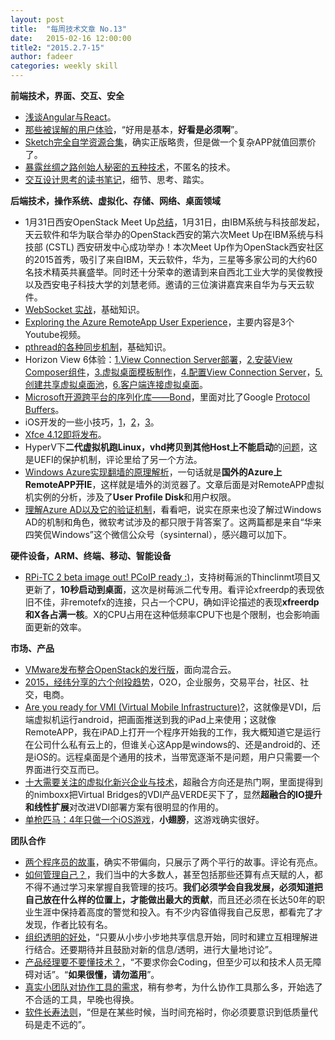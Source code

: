 ```yaml
---
layout: post
title:  "每周技术文章 No.13"
date:   2015-02-16 12:00:00
title2: "2015.2.7-15"
author: fadeer
categories: weekly skill
---
```

**前端技术，界面、交互、安全**

* [浅谈Angular与React](http://jimliu.net/2015/02/05/angular-vs-react-in-shallow/)。
* [那些被误解的用户体验](http://www.woshipm.com/pmd/137708.html)，“好用是基本，**好看是必须啊**”。
* [Sketch完全自学资源合集](http://www.jianshu.com/p/41539444261c)，确实正版略贵，但是做一个复杂APP就值回票价了。
* [暴露丝绸之路创始人秘密的五种技术](http://www.solidot.org/story?sid=43042)，不匿名的技术。
* [交互设计思考的读书笔记](http://zhuanlan.zhihu.com/youwenwen/19949278)，细节、思考、踏实。

**后端技术，操作系统、虚拟化、存储、网络、桌面领域**

* 1月31日西安OpenStack Meet Up[总结](http://www.openstack.cn/p3192.html)，1月31日，由IBM系统与科技部发起，天云软件和华为联合举办的OpenStack西安的第六次Meet Up在IBM系统与科技部 (CSTL) 西安研发中心成功举办！本次Meet Up作为OpenStack西安社区的2015首秀，吸引了来自IBM，天云软件，华为，三星等多家公司的大约60名技术精英共襄盛举。同时还十分荣幸的邀请到来自西北工业大学的吴俊教授以及西安电子科技大学的刘慧老师。邀请的三位演讲嘉宾来自华为与天云软件。
* [WebSocket 实战](http://www.ibm.com/developerworks/cn/java/j-lo-WebSocket/index.html?ca=drs-)，基础知识。
* [Exploring the Azure RemoteApp User Experience](http://blogs.msdn.com/b/rds/archive/2015/02/02/exploring-the-azure-remoteapp-user-experience.aspx)，主要内容是3个Youtube视频。
* [pthread的各种同步机制](http://casatwy.com/pthreadde-ge-chong-tong-bu-ji-zhi.html)，基础知识。
* Horizon View 6体验：[1.View Connection Server部署](http://rdsrv.blog.51cto.com/2996778/1613687)，[2.安装View Composer组件](http://rdsrv.blog.51cto.com/2996778/1613693)，[3.虚拟桌面模板制作](http://rdsrv.blog.51cto.com/2996778/1613697)，[4.配置View Connection Server](http://rdsrv.blog.51cto.com/2996778/1613700)，[5.创建共享虚拟桌面池](http://rdsrv.blog.51cto.com/2996778/1613708)，[6.客户端连接虚拟桌面](http://rdsrv.blog.51cto.com/2996778/1613709)。
* [Microsoft开源跨平台的序列化库——Bond](http://www.infoq.com/cn/news/2015/02/MicrosoftBond)，里面对比了Google [Protocol Buffers](https://developers.google.com/protocol-buffers/docs/overview)。
* iOS开发的一些小技巧，[1](http://www.jianshu.com/p/50b63a221f09)，[2](http://www.jianshu.com/p/08f194e9904c)，[3](http://www.jianshu.com/p/f547eb0368c4)。
* [Xfce 4.12即将发布](http://www.solidot.org/story?sid=43000)。
* HyperV下**二代虚拟机跑Linux，vhd拷贝到其他Host上不能启动**的[问题](http://blogs.msdn.com/b/virtual_pc_guy/archive/2015/02/11/copying-the-vhd-of-a-generation-2-linux-vm-and-not-booting-afterwards.aspx)，这是UEFI的保护机制，评论里给了另一个方法。
* [Windows Azure实现翻墙的原理解析](http://mp.weixin.qq.com/s?__biz=MzA3NTM1MzE4Nw==&mid=202736755&idx=1&sn=f63602f96eb2dec3e6ff26bc0d03a4b0)，一句话就是**国外的Azure上RemoteAPP开IE**，这样就是墙外的浏览器了。文章后面是对RemoteAPP虚拟机实例的分析，涉及了**User Profile Disk**和用户权限。
* [理解Azure AD以及它的验证机制](http://mp.weixin.qq.com/s?__biz=MzA3NTM1MzE4Nw==&mid=202743842&idx=1&sn=8fa4610b31583392dc356605592bc6fa#rd)，看看吧，说实在原来也没了解过Windows AD的机制和角色，微软考试涉及的都只限于背答案了。这两篇都是来自“华来四笑侃Windows”这个微信公众号（sysinternal），感兴趣可以加下。

**硬件设备，ARM、终端、移动、智能设备**

* [RPi-TC 2 beta image out! PCoIP ready :)](http://rpitc.blogspot.jp/2015/02/rpi-tc-2-beta-image-out-pcoip-ready.html)，支持树莓派的Thinclinmt项目又更新了，**10秒启动到桌面**，这次是树莓派二代专用。看评论xfreerdp的表现依旧不佳，非remotefx的连接，只占一个CPU，确如评论描述的表现**xfreerdp和X各占满一核**。X的CPU占用在这种低频率CPU下也是个限制，也会影响画面更新的效率。

**市场、产品**

* [VMware发布整合OpenStack的发行版](https://www.mirantis.com/openstack-portal/external-news/onecloud-rule-vmware-releases-openstack-distro-goes-hybrid)，面向混合云。
* [2015，经纬分享的六个创投趋势](http://www.woshipm.com/it/137609.html)，O2O，企业服务，交易平台，社区、社交，电商。
* [Are you ready for VMI (Virtual Mobile Infrastructure)?](http://www.brianmadden.com/blogs/brianmadden/archive/2015/02/11/are-you-ready-for-vmi-virtual-mobile-infrastructure-it-s-like-vdi-but-for-remoting-mobile-oses.aspx)，这就像是VDI，后端虚拟机运行android，把画面推送到我的iPad上来使用；这就像RemoteAPP，我在iPAD上打开一个程序开始我的工作，我大概知道它是运行在公司什么私有云上的，但谁关心这App是windows的、还是android的、还是iOS的。远程桌面是个通用的技术，当带宽逐渐不是问题，用户只需要一个界面进行交互而已。
* [十大需要关注的虚拟化新兴企业与技术](http://server.zdnet.com.cn/server/2015/0210/3046298.shtml)，超融合方向还是热门啊，里面提得到的nimboxx把Virtual Bridges的VDI产品VERDE买下了，显然**超融合的IO提升和线性扩展**对改进VDI部署方案有很明显的作用的。
* [单枪匹马：4年只做一个iOS游戏](http://www.techug.com/tiny-wings)，**小翅膀**，这游戏确实很好。

**团队合作**

* [两个程序员的故事](http://www.vaikan.com/the-parable-of-the-two-programmers/)，确实不带偏向，只展示了两个平行的故事。评论有亮点。
* [如何管理自己？](http://www.woshipm.com/zhichang/136374.html)，我们当中的大多数人，甚至包括那些还算有点天赋的人，都不得不通过学习来掌握自我管理的技巧。**我们必须学会自我发展，必须知道把自己放在什么样的位置上，才能做出最大的贡献**，而且还必须在长达50年的职业生涯中保持着高度的警觉和投入。有不少内容值得我自己反思，都看完了才发现，作者比较有名。
* [组织透明的好处](http://www.infoq.com/cn/news/2015/02/benefits-transparency)，“只要从小步小步地共享信息开始，同时和建立互相理解进行结合。还要期待并且鼓励对新的信息/透明，进行大量地讨论”。
* [产品经理要不要懂技术？](http://www.woshipm.com/pmd/137723.html)，“不要求你会Coding，但至少可以和技术人员无障碍对话”。“**如果很懂，请勿滥用**”。
* [真实小团队对协作工具的需求](http://www.woshipm.com/it/136804.html)，稍有参考，为什么协作工具那么多，开始选了不合适的工具，早晚也得换。
* [软件长寿法则](http://www.techug.com/the-7-rules-for-writing-software-that-wont-die-when-you-do)，“但是在某些时候，当时间充裕时，你必须要意识到低质量代码是走不远的”。


